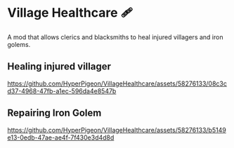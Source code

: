 # Village Healthcare 🩹

A mod that allows clerics and blacksmiths to heal injured villagers and iron golems. 

## Healing injured villager
https://github.com/HyperPigeon/VillageHealthcare/assets/58276133/08c3cd37-4968-47fb-a1ec-596da4e8547b

## Repairing Iron Golem
https://github.com/HyperPigeon/VillageHealthcare/assets/58276133/b5149e13-0edb-47ae-ae4f-7f430e3d4d8d


